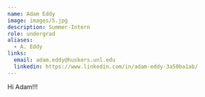 ```yaml
---
name: Adam Eddy
image: images/5.jpg
description: Summer-Intern
role: undergrad
aliases:
  - A. Eddy
links:
  email: adam.eddy@huskers.unl.edu
  linkedin: https://www.linkedin.com/in/adam-eddy-3a50ba1ab/
---
```


Hi Adam!!!
